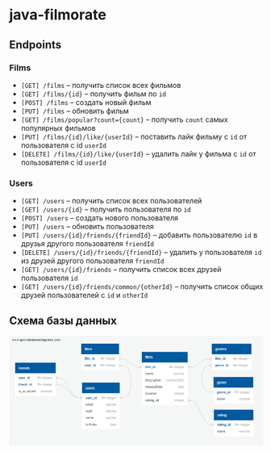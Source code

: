 # java-filmorate

## Endpoints

### Films
- `[GET] /films` – получить список всех фильмов
- `[GET] /films/{id}` – получить фильм по `id`
- `[POST] /films` – создать новый фильм
- `[PUT] /films` – обновить фильм
- `[GET] /films/popular?count={count}` – получить `count` самых популярных фильмов
- `[PUT] /films/{id}/like/{userId}` – поставить лайк фильму с `id` от пользователя с id `userId`
- `[DELETE] /films/{id}/like/{userId}` – удалить лайк у фильма с `id` от пользователя с id `userId`

### Users
- `[GET] /users` – получить список всех пользователей
- `[GET] /users/{id}` – получить пользователя по `id`
- `[POST] /users` – создать нового пользователя
- `[PUT] /users` – обновить пользователя
- `[PUT] /users/{id}/friends/{friendId}` – добавить пользователю `id` в друзья другого пользователя `friendId`
- `[DELETE] /users/{id}/friends/{friendId}` – удалить у пользователя `id` из друзей другого пользователя `friendId`
- `[GET] /users/{id}/friends` – получить список всех друзей пользователя `id`
- `[GET] /users/{id}/friends/common/{otherId}` – получить список общих друзей пользователей с `id` и `otherId`

## Схема базы данных
![](scheme.png)